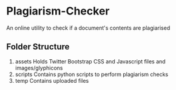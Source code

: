 Plagiarism-Checker
==================

An online utility to check if a document's contents are plagiarised

Folder Structure
----------------

1. assets
	Holds Twitter Bootstrap CSS and Javascript files and images/glyphicons
2. scripts
	Contains python scripts to perform plagiarism checks
3. temp
	Contains uploaded files
